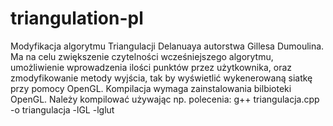 # triangulation-pl
Modyfikacja algorytmu Triangulacji Delanuaya autorstwa Gillesa Dumoulina.
Ma na celu zwiększenie czytelności wcześniejszego algorytmu, umożliwienie wprowadzenia ilości punktów przez użytkownika, oraz zmodyfikowanie metody wyjścia, tak by wyświetlić wykenerowaną siatkę przy pomocy OpenGL.
Kompilacja wymaga zainstalowania bilbioteki OpenGL.
Należy kompilować używając np. polecenia:
g++ triangulacja.cpp -o triangulacja -lGL -lglut
